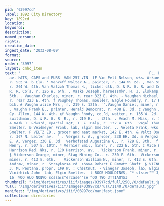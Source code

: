 ```yaml
---
pid: '03997cd'
label: 1892 City Directory
key: 1892cd
location: 
keywords: 
description: 
named_persons: 
rights: 
creation_date: 
ingest_date: '2023-08-09'
format: 
source: 
order: '3997'
layout: cmhc_item
text: '                                                           FL. E. BROWN, xen3!2
  av. HATS, CAPS and FURS  VAN 257 VIN  fF Van Pelt Nelson, wks. Arkansas Valley Smelter,
  r. 502 W. b Elm. ‘ Vanruff Walter A., painter, r. 144 W. 2d. ; Van Syckel E. H.,
  r. 204 W. 4th. Van Valzah Thomas H., ticket clk, D. & R. G. R. and Colo. . Mid.
  R. R. Co’s, r. 126 W. 6th. . Vaske Joseph, harnessmkr, H. J. Elskamp, r. 317 EK.
  5th. . Vaughan Charles, miner, r. rear 323 E. 4th. - Vaughan Michael N., miner,
  r. rear 323 E. 4th. f Vaughey Thomas, moulder, Eagle Foundry, r. 17 Key- rF =o stone
  bik. # Vaughn Alice Mrs., r. 219 E. 12th. ''.Vaughn Daniel, miner, r. 317 W. 6th.
  . Vaughn Frank E., printer, Herald Democrat, r. 408 E. 3d. ¢ Vaughn John, hackman,
  Cy. Allen, 144 W. 4th. gf Vaughn Rhody, col’d, waiter, r. 135 W. 2d. Vaughn Robert,
  switchman, D. & R. G. R. R., r. 219 E.  . 12th. . Veach M. Miss, r. 132 E. 7th.
  e Veak J. Edward, special agt, T. F. Daly, r. 132 W. 6th.  Vegel Thomas, lab, American
  Smelter. & Veidmeyer Frank, lab, Elgin Smelter. .. Veleta Frank, wks. Arkansas Valley
  Smelter. F VELTZ ED., grocer and meat market, 142 E. 4th. & Veltz Oswald, butcher,
  r. 307 N. Leiter av.  ''. Vergez E. A., grocer, 230 EH. 3d. m Vergez Hector, mgr,
  E. A. Vergez, 230 E. 3d.  Verhofstad Augustine G., r. 729 E. 8th.  f Verhofstad
  Henry, r. 507 E. 10th. * Vernier Emil, miner, r. 222 E. 5th. ¢ Vice William, lab,
  Harrison Red. Wks, r. 120 Harrison. av. . Vickerson Frank, miner, r. 230 E. 6th.
  § Vickerson George, miner, Stag Mining Co., r. 230 E. 6th.  Vickerson James P.,
  miner, r. 413 E. 6th.  | Vickerson William N., miner, r. 413 E. 6th. . .. Vicklund
  Andrew, miner, r. Strayhorse rd. above Robert F Emmett Shaft. § VIENNA STEAM LAUNDRY,
  J. M. Pestana, propr, 109 W. : Chestnut. - Vinegar Joseph, lab, Elgin Smelter.  .
  Vinishick John, lab, Elgin Smelter.  t ROOM MOULDINGS, “* stsser"™ J, J. QUIN "
  16  WOO ALO NONVO scssass"ercase''se “OO TWO 3TTIAQYSI    '
thumbnail: "/img/derivatives/iiif/images/03997cd/full/250,/0/default.jpg"
full: "/img/derivatives/iiif/images/03997cd/full/1140,/0/default.jpg"
manifest: "/img/derivatives/iiif/03997cd/manifest.json"
collection: directories
---
```

